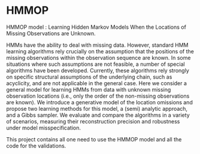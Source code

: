 # HMMOP
HMMOP model : Learning Hidden Markov Models When the Locations of Missing Observations are Unknown.

HMMs have the ability to deal with missing data. However, standard HMM learning algorithms rely crucially on the assumption that the positions of the missing observations within the observation sequence are known. In some situations where such assumptions are not feasible, a number of special algorithms have been developed. Currently, these algorithms rely strongly on specific structural assumptions of the underlying chain, such as acyclicity, and are not applicable in the general case. Here we consider a general model for learning HMMs from data with unknown missing observation locations (i.e., only the order of the non-missing observations are known). We introduce a generative model of the location omissions and propose two learning methods for this model, a (semi) analytic approach, and a Gibbs sampler. We evaluate and compare the algorithms in a variety of scenarios, measuring their reconstruction precision and robustness under model misspecification.

This project contains all one need to use the HMMOP model and all the code for the validations.
